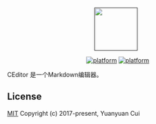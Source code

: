 <p align="center"><a href="" target="_blank"><img width="100" src="https://user-images.githubusercontent.com/2883079/30476719-7dd4a6f4-99d0-11e7-854e-66fed654f1cd.png"></a></p>

<p align="center">
<a href="https://travis-ci.org/cyy0418/ceditor" target="_blank"><img src="https://travis-ci.org/cyy0418/ceditor.svg?branch=master" alt=""></a>
<a href="https://ci.appveyor.com/project/cyy0418/ceditor" target="_blank"><img src="https://ci.appveyor.com/api/projects/status/0c9hwv5fliw3m9bk?svg=true" alt=""></a>
<a href=""><img src="https://img.shields.io/badge/platform-osx-brightgreen.svg" alt="platform"></a>
<a href=""><img src="https://img.shields.io/badge/license-MIT-blue.svg" alt="platform"></a>
</p>

CEditor 是一个Markdown编辑器。

## License

[MIT](https://github.com/cyy0418/ceditor/blob/master/LICENSE.md)
Copyright (c) 2017-present, Yuanyuan Cui